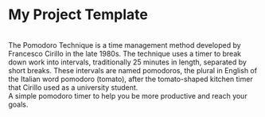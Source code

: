 
# My Project Template
<br>
The Pomodoro Technique is a time management method developed by Francesco Cirillo in the late 1980s. The technique uses a timer to break down work into intervals, traditionally 25 minutes in length, separated by short breaks. These intervals are named pomodoros, the plural in English of the Italian word pomodoro (tomato), after the tomato-shaped kitchen timer that Cirillo used as a university student.
<br>
A simple pomodoro timer to help you be more productive and reach your goals.

